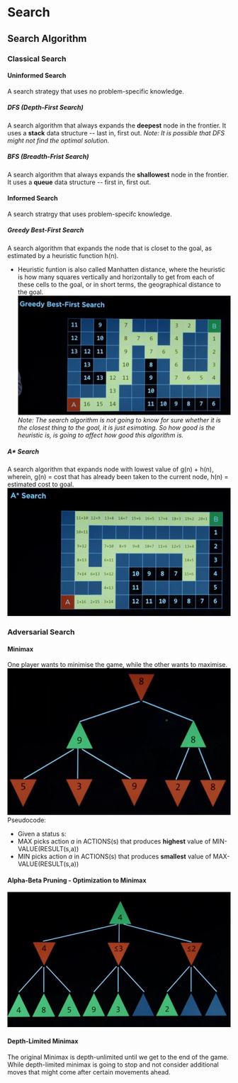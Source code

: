 # Search
## Search Algorithm  
### Classical Search
#### Uninformed Search
A search strategy that uses no problem-specific knowledge.
##### DFS (Depth-First Search)
A search algorithm that always expands the **deepest** node in the frontier.
It uses a **stack** data structure -- last in, first out.
*Note: It is possible that DFS might not find the optimal solution.*
##### BFS (Breadth-Frist Search)
A search algorithm that always expands the **shallowest** node in the frontier.
It uses a **queue** data structure -- first in, first out.
#### Informed Search
A search stratrgy that uses problem-specifc knowledge.
##### Greedy Best-First Search
A search algorithm that expands the node that is closet to the goal, as estimated by a heuristic function h(n). 
- Heuristic funtion is also called Manhatten distance, where the heuristic is how many squares vertically and horizontally to get from each of these cells to the goal, or in short terms, the geographical distance to the goal.
![Greedy Best-First Search](./images/GreedyBestFirstSearch.JPG)
*Note: The search algorithm is not going to know for sure whether it is the closest thing to the goal, it is just esimating. So how good is the heuristic is, is going to affect how good this algorithm is.*
##### A* Search
A search algorithm that expands node with lowest value of g(n) + h(n), wherein,
g(n) = cost that has already been taken to the current node,
h(n) = estimated cost to goal.
![A* Search](./images/ASearch.JPG)

### Adversarial Search
#### Minimax
One player wants to minimise the game, while the other wants to maximise.
![Minimax](./images/MiniMax.JPG)
Pseudocode:
- Given a status s:
 - MAX picks action *a* in ACTIONS(s) that produces **highest** value of MIN-VALUE(RESULT(s,a))
 - MIN picks action *a* in ACTIONS(s) that produces **smallest** value of MAX-VALUE(RESULT(s,a)) 
 #### Alpha-Beta Pruning - Optimization to Minimax
 ![Alpha-Beta Pruning](./images/AlphaBetaPruning.JPG)
 #### Depth-Limited Minimax 
 The original Minimax is depth-unlimited until we get to the end of the game. While depth-limited minimax is going to stop and not consider additional moves that might come after certain movements ahead.
